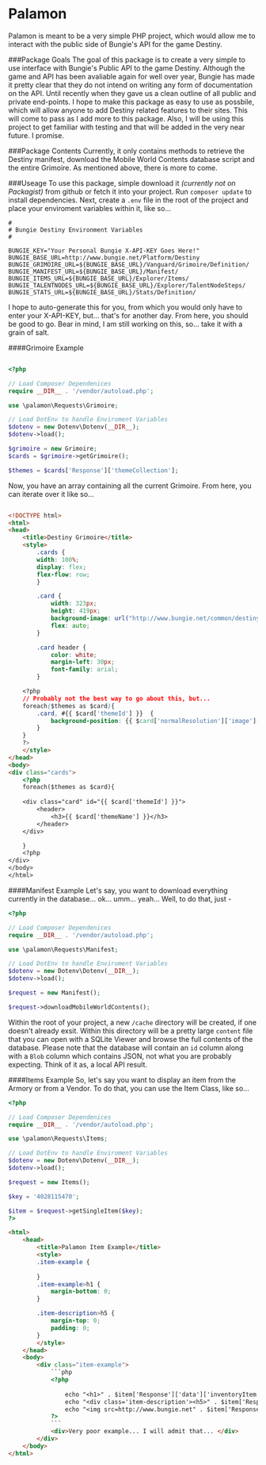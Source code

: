 Palamon
=======

Palamon is meant to be a very simple PHP project, which would allow me to interact with the public side of Bungie's API for the game Destiny.  

###Package Goals
The goal of this package is to create a very simple to use interface with Bungie's Public API to the game Destiny. Although the game and API has been avaliable again for well over year, Bungie has made it pretty clear that they do not intend on writing any form of documentation on the API. Until recently when they gave us a clean outline of all public and private end-points. I hope to make this package as easy to use as possbile, which will allow anyone to add Destiny related features to their sites. This will come to pass as I add more to this package. Also, I will be using this project to get familiar with testing and that will be added in the very near future. I promise. 

###Package Contents
Currently, it only contains methods to retrieve the Destiny manifest, download the Mobile World Contents database script and the entire Grimoire. As mentioned above, there is more to come. 

###Useage
To use this package, simple download it _(currently not on Packagist)_ from github or fetch it into your project. Run `composer update` to install dependencies. Next, create a `.env` file in the root of the project and place your enviroment variables within it, like so...

```shell
# 
# Bungie Destiny Environment Variables
#

BUNGIE_KEY="Your Personal Bungie X-API-KEY Goes Here!"
BUNGIE_BASE_URL=http://www.bungie.net/Platform/Destiny
BUNGIE_GRIMOIRE_URL=${BUNGIE_BASE_URL}/Vanguard/Grimoire/Definition/
BUNGIE_MANIFEST_URL=${BUNGIE_BASE_URL}/Manifest/
BUNGIE_ITEMS_URL=${BUNGIE_BASE_URL}/Explorer/Items/
BUNGIE_TALENTNODES_URL=${BUNGIE_BASE_URL}/Explorer/TalentNodeSteps/
BUNGIE_STATS_URL=${BUNGIE_BASE_URL}/Stats/Definition/
``` 

I hope to auto-generate this for you, from which you would only have to enter your X-API-KEY, but... that's for another day. From here, you should be good to go. Bear in mind, I am still working on this, so... take it with a grain of salt.

####Grimoire Example
```php

<?php

// Load Composer Dependenices
require __DIR__ . '/vendor/autoload.php';

use \palamon\Requests\Grimoire;

// Load DotEnv to handle Enviroment Variables
$dotenv = new Dotenv\Dotenv(__DIR__);
$dotenv->load();

$grimoire = new Grimoire;
$cards = $grimoire->getGrimoire();

$themes = $cards['Response']['themeCollection'];

```

Now, you have an array containing all the current Grimoire. From here, you can iterate over it like so...

```html

<!DOCTYPE html>
<html>
<head>
	<title>Destiny Grimoire</title>
	<style>
		.cards {
		width: 100%;
		display: flex;
		flex-flow: row;
		}

		.card {
			width: 323px;
			height: 419px;
			background-image: url("http://www.bungie.net/common/destiny_content/grimoire/images/themes-sprites_113f32d6872123b0c1d988ac607e7f85.jpg");
			flex: auto;
		}

		.card header {
			color: white;
			margin-left: 30px;
			font-family: arial;
		}

	<?php 
	// Probably not the best way to go about this, but...
	foreach($themes as $card){
		.card, #{{ $card['themeId'] }}  {		
			background-position: {{ $card['normalResolution']['image']['rect']['x'] }}px {{ $card['normalResolution']['image']['rect']['y'] }}px;
		}
	}
	?>
	</style>
</head>
<body>
<div class="cards">
	<?php 
	foreach($themes as $card){
	
	<div class="card" id="{{ $card['themeId'] }}">
		<header>
			<h3>{{ $card['themeName'] }}</h3>
		</header>
	</div>

	}
	<?php
</div>
</body>
</html>

```

####Manifest Example
Let's say, you want to download everything currently in the database... ok... umm... yeah... Well, to do that, just - 

```php
<?php

// Load Composer Dependenices
require __DIR__ . '/vendor/autoload.php';

use \palamon\Requests\Manifest;

// Load DotEnv to handle Enviroment Variables
$dotenv = new Dotenv\Dotenv(__DIR__);
$dotenv->load();

$request = new Manifest();

$request->downloadMobileWorldContents();
```
Within the root of your project, a new `/cache` directory will be created, if one doesn't already exsit. Within this directory will be a pretty large `content` file that you can open with a SQLite Viewer and browse the full contents of the database. Please note that the database will contain an `id` column along with a `Blob` column which contains JSON, not what you are probably expecting. Think of it as, a local API result. 

####Items Example
So, let's say you want to display an item from the Armory or from a Vendor. To do that, you can use the Item Class, like so... 

```php
<?php

// Load Composer Dependenices
require __DIR__ . '/vendor/autoload.php';

use \palamon\Requests\Items;

// Load DotEnv to handle Enviroment Variables
$dotenv = new Dotenv\Dotenv(__DIR__);
$dotenv->load();

$request = new Items();

$key = '4028115470';

$item = $request->getSingleItem($key);
?>
```
```html
<html>
	<head>
		<title>Palamon Item Example</title>
		<style>
		.item-example {
		
		}
		.item-example>h1 {
			margin-bottom: 0;
		}

		.item-description>h5 {
			margin-top: 0;
			padding: 0;
		}
		</style>
	</head>
	<body>
		<div class="item-example">
			```php
			<?php 
			
				echo "<h1>" . $item['Response']['data']['inventoryItem']['itemName'] . "</h1>";
				echo "<div class='item-description'><h5>" . $item['Response']['data']['inventoryItem']['itemDescription'] . "</h5></div>";
				echo "<img src=http://www.bungie.net" . $item['Response']['data']['inventoryItem']['icon'] . "/>";
			?>
			```
			<div>Very poor example... I will admit that... </div>
		</div>
	</body>
</html>
```